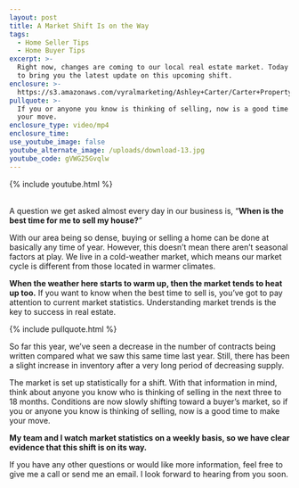 ```yaml
---
layout: post
title: A Market Shift Is on the Way
tags:
  - Home Seller Tips
  - Home Buyer Tips
excerpt: >-
  Right now, changes are coming to our local real estate market. Today I’d like
  to bring you the latest update on this upcoming shift.
enclosure: >-
  https://s3.amazonaws.com/vyralmarketing/Ashley+Carter/Carter+Property+Group-+A+Market+Shift+Is+on+the+Way.mp4
pullquote: >-
  If you or anyone you know is thinking of selling, now is a good time to make
  your move.
enclosure_type: video/mp4
enclosure_time:
use_youtube_image: false
youtube_alternate_image: /uploads/download-13.jpg
youtube_code: gVWG25Gvqlw
---
```


{% include youtube.html %}

<br>A question we get asked almost every day in our business is, “**When is the best time for me to sell my house?**”

With our area being so dense, buying or selling a home can be done at basically any time of year. However, this doesn’t mean there aren’t seasonal factors at play. We live in a cold-weather market, which means our market cycle is different from those located in warmer climates.

**When the weather here starts to warm up, then the market tends to heat up too.** If you want to know when the best time to sell is, you’ve got to pay attention to current market statistics. Understanding market trends is the key to success in real estate.

{% include pullquote.html %}

So far this year, we’ve seen a decrease in the number of contracts being written compared what we saw this same time last year. Still, there has been a slight increase in inventory after a very long period of decreasing supply.

The market is set up statistically for a shift. With that information in mind, think about anyone you know who is thinking of selling in the next three to 18 months. Conditions are now slowly shifting toward a buyer’s market, so if you or anyone you know is thinking of selling, now is a good time to make your move.

**My team and I watch market statistics on a weekly basis, so we have clear evidence that this shift is on its way.**

If you have any other questions or would like more information, feel free to give me a call or send me an email. I look forward to hearing from you soon.<br>